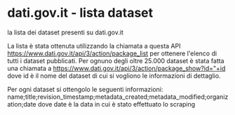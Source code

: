 # dati.gov.it - lista dataset
la lista dei dataset presenti su dati.gov.it

La lista è stata ottenuta utilizzando la chiamata a questa API https://www.dati.gov.it/api/3/action/package_list per ottenere l'elenco di tutti i dataset pubblicati. Per ognuno degli oltre 25.000 dataset è stata fatta una chiamata a https://www.dati.gov.it/api/3/action/package_show?id="+id dove id è il nome del dataset di cui si vogliono le informazioni di dettaglio.

Per ogni dataset si ottengolo le seguenti informazioni:
name;title;revision_timestamp;metadata_created;metadata_modified;organization;date
dove date è la data in cui è stato effettuato lo scraping
